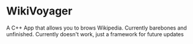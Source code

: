 # WikiVoyager
A C++ App that allows you to brows Wikipedia. Currently barebones and unfinished.
Currently doesn't work, just a framework for future updates
